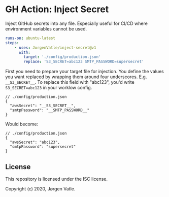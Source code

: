 # GH Action: Inject Secret

Inject GitHub secrets into any file. Especially useful for CI/CD where environment variables cannot be used.

```yaml
runs-on: ubuntu-latest
steps:
    - uses: JorgenVatle/inject-secret@v1
      with:
        target: './config/production.json'
        replace: 'S3_SECRET=abc123 SMTP_PASSWORD=supersecret'
```

First you need to prepare your target file for injection. You define the values you want replaced by wrapping them
around four underscores. E.g. `__S3_SECRET__`. To replace this field with "abc123", you'd write `S3_SECRET=abc123` in
your worklow config. 

```json5
// ./config/production.json
{
  "awsSecret": "__S3_SECRET__",
  "smtpPassword": "__SMTP_PASSWORD__"
}
```
Would become:
```json5
// ./config/production.json
{
  "awsSecret": "abc123",
  "smtpPassword": "supersecret"
}
```

## License
This repository is licensed under the ISC license.

Copyright (c) 2020, Jørgen Vatle.